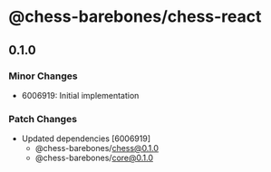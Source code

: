 # @chess-barebones/chess-react

## 0.1.0

### Minor Changes

- 6006919: Initial implementation

### Patch Changes

- Updated dependencies [6006919]
  - @chess-barebones/chess@0.1.0
  - @chess-barebones/core@0.1.0
